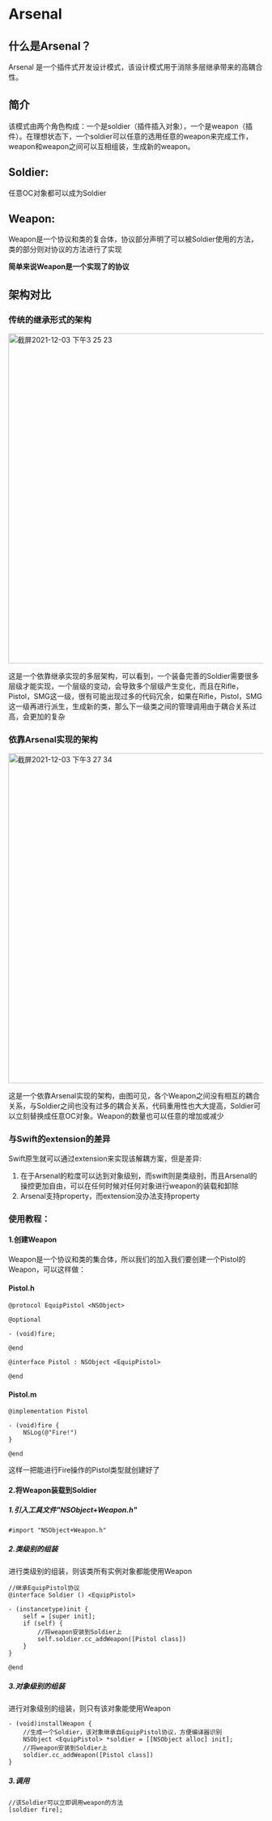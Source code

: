 # Arsenal

## 什么是Arsenal？
Arsenal 是一个插件式开发设计模式，该设计模式用于消除多层继承带来的高耦合性。

## 简介
该模式由两个角色构成：一个是soldier（插件插入对象），一个是weapon（插件）。在理想状态下，一个soldier可以任意的选用任意的weapon来完成工作，weapon和weapon之间可以互相组装，生成新的weapon。

## Soldier:
任意OC对象都可以成为Soldier

## Weapon:
Weapon是一个协议和类的复合体，协议部分声明了可以被Soldier使用的方法，类的部分则对协议的方法进行了实现

**简单来说Weapon是一个实现了的协议**

## 架构对比

### 传统的继承形式的架构

<img width="652" alt="截屏2021-12-03 下午3 25 23" src="https://user-images.githubusercontent.com/16182417/144562262-25435464-e166-4b73-a8fe-b0585ea91e0d.png">

这是一个依靠继承实现的多层架构，可以看到，一个装备完善的Soldier需要很多层级才能实现，一个层级的变动，会导致多个层级产生变化，而且在Rifle，Pistol，SMG这一级，很有可能出现过多的代码冗余，如果在Rifle，Pistol，SMG这一级再进行派生，生成新的类，那么下一级类之间的管理调用由于耦合关系过高，会更加的复杂

### 依靠Arsenal实现的架构

<img width="652" alt="截屏2021-12-03 下午3 27 34" src="https://user-images.githubusercontent.com/16182417/144562428-1cfd2aa9-78bf-452d-b584-ad696e125f9f.png">

这是一个依靠Arsenal实现的架构，由图可见，各个Weapon之间没有相互的耦合关系，与Soldier之间也没有过多的耦合关系，代码重用性也大大提高，Soldier可以立刻替换成任意OC对象。Weapon的数量也可以任意的增加或减少

### 与Swift的extension的差异
Swift原生就可以通过extension来实现该解耦方案，但是差异:
1. 在于Arsenal的粒度可以达到对象级别，而swift则是类级别，而且Arsenal的操控更加自由，可以在任何时候对任何对象进行weapon的装载和卸除
2. Arsenal支持property，而extension没办法支持property

### 使用教程：
#### 1.创建Weapon
Weapon是一个协议和类的集合体，所以我们的加入我们要创建一个Pistol的Weapon，可以这样做：

#### Pistol.h
```
@protocol EquipPistol <NSObject>

@optional

- (void)fire;

@end

@interface Pistol : NSObject <EquipPistol>

@end
```

#### Pistol.m
```
@implementation Pistol

- (void)fire {
    NSLog(@"Fire!")
}

@end
```
这样一把能进行Fire操作的Pistol类型就创建好了

#### 2.将Weapon装载到Soldier
##### 1.引入工具文件"NSObject+Weapon.h"
```
#import "NSObject+Weapon.h"
```

##### 2.类级别的组装
进行类级别的组装，则该类所有实例对象都能使用Weapon

```
//继承EquipPistol协议
@interface Soldier () <EquipPistol>

- (instancetype)init {
    self = [super init];
    if (self) {
        //将weapon安装到Soldier上
        self.soldier.cc_addWeapon([Pistol class])
    }
}

@end
```

##### 3.对象级别的组装
进行对象级别的组装，则只有该对象能使用Weapon

```
- (void)installWeapon {
    //生成一个Soldier，该对象继承自EquipPistol协议，方便编译器识别
    NSObject <EquipPistol> *soldier = [[NSObject alloc] init];
    //将weapon安装到Soldier上
    soldier.cc_addWeapon([Pistol class])
}
```
##### 3.调用
```
//该Soldier可以立即调用weapon的方法
[soldier fire];
```





